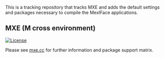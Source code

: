 This is a tracking repository that tracks MXE and adds the default settings and packages necessary to compile the MexIFace applications.


## MXE (M cross environment)

[![License][license-badge]][license-page]

[license-page]: LICENSE.md
[license-badge]: https://img.shields.io/badge/License-MIT-brightgreen.svg

Please see [mxe.cc](http://mxe.cc/) for further information and package support matrix.
